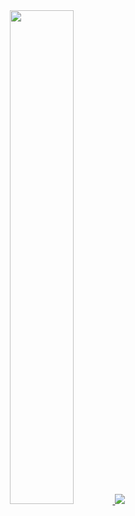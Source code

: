 <div align="center">
    <a href="https://github.com/Sleepy4k">
        <img width="45%" src="https://github-readme-stats.vercel.app/api?username=Sleepy4k&layout=compact&theme=react&hide_border=true&show_icons=true"/>
    </a>
    <a href="https://discord.gg/7rFQQ6yeW7">
      <img src="https://img.shields.io/discord/813030955598086174?style=for-the-badge&logo=discord&labelColor=7289da&logoColor=white&color=2c2f33&label=Discord"/>
    </a>
</div>
